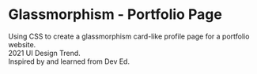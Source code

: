 # Glassmorphism - Portfolio Page 
Using CSS to create a glassmorphism card-like profile page for a portfolio website.  
2021 UI Design Trend.  
Inspired by and learned from Dev Ed.  


